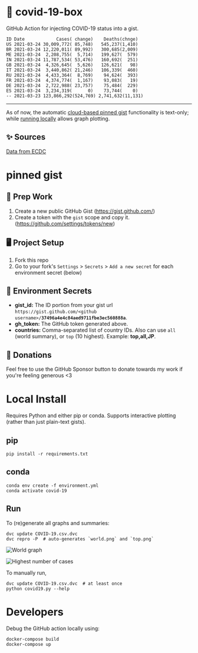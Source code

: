 # 🏥 covid-19-box

GitHub Action for injecting COVID-19 status into a gist.

```
ID Date            Cases( change)    Deaths(chnge)
US 2021-03-24 30,009,772( 85,748)   545,237(1,410)
BR 2021-03-24 12,220,011( 89,992)   300,685(2,009)
ME 2021-03-24  2,208,755(  5,714)   199,627(  579)
IN 2021-03-24 11,787,534( 53,476)   160,692(  251)
GB 2021-03-24  4,326,645(  5,626)   126,621(   98)
IT 2021-03-24  3,440,862( 21,246)   106,339(  460)
RU 2021-03-24  4,433,364(  8,769)    94,624(  393)
FR 2021-03-24  4,374,774(  1,167)    93,083(   19)
DE 2021-03-24  2,722,988( 23,757)    75,484(  229)
ES 2021-03-24  3,234,319(      0)    73,744(    0)
-- 2021-03-23 123,866,292(524,769) 2,741,632(11,131)
```

---

As of now, the automatic [cloud-based pinned gist](#pinned-gist) functionality is text-only;
while [running locally](#local-install) allows graph plotting.

## ✨ Sources

[Data from ECDC](https://www.ecdc.europa.eu/en/publications-data/download-todays-data-geographic-distribution-covid-19-cases-worldwide)

# pinned gist

## 🎒 Prep Work
1. Create a new public GitHub Gist (https://gist.github.com/)
1. Create a token with the `gist` scope and copy it. (https://github.com/settings/tokens/new)

## 🖥 Project Setup
1. Fork this repo
1. Go to your fork's `Settings` > `Secrets` > `Add a new secret` for each environment secret (below)

## 🤫 Environment Secrets
- **gist_id:** The ID portion from your gist url `https://gist.github.com/<github username>/`**`37496a4e4c84aed9711fbe3ec560888a`**.
- **gh_token:** The GitHub token generated above.
- **countries:** Comma-separated list of country IDs. Also can use `all` (world summary), or `top` (10 highest). Example: **top,all,JP**.

## 💸 Donations

Feel free to use the GitHub Sponsor button to donate towards my work if you're feeling generous <3

# Local Install

Requires Python and either pip or conda. Supports interactive plotting (rather than just plain-text gists).

## pip

```
pip install -r requirements.txt
```

## conda

```
conda env create -f environment.yml
conda activate covid-19
```

## Run

To (re)generate all graphs and summaries:

```
dvc update COVID-19.csv.dvc
dvc repro -P  # auto-generates `world.png` and `top.png`
```

![World graph](world.png)

![Highest number of cases](top.png)

To manually run,

```
dvc update COVID-19.csv.dvc  # at least once
python covid19.py --help
```

# Developers

Debug the GitHub action locally using:

```
docker-compose build
docker-compose up
```
